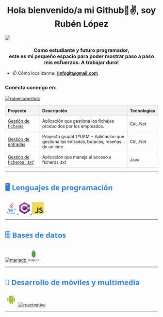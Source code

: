 <h1 align="center">Hola bienvenido/a mi Github👋✌️, soy Rubén López</h1>

<img align="center" width="200" src="https://nattia.com/wp-content/uploads/2023/10/java_image.png" />

<h3 align="center">Como estudiante y futuro programador, <br> este es mi pequeño espacio para poder mostrar paso a paso mis esfuerzos. A trabajar duro!</h3>

- 📫 Cómo localizarme: **rinfogit@gmail.com**

<h3 align="left">Conecta conmigo en:</h3>
<p align="left">
<a href="https://linkedin.com/in/rubenlopezhdz" target="blank"><img align="center" src="https://raw.githubusercontent.com/rahuldkjain/github-profile-readme-generator/master/src/images/icons/Social/linked-in-alt.svg" alt="rubenlopezhdz" height="30" width="40" /></a>
</p>

<table style="width:100%; border-collapse: collapse;">
  <thead>
    <tr style="background-color: #f2f2f2;">
      <th style="border: 1px solid #dddddd; text-align: left; padding: 8px;">Proyecto</th>
      <th style="border: 1px solid #dddddd; text-align: left; padding: 8px;">Descripción</th>
      <th style="border: 1px solid #dddddd; text-align: left; padding: 8px;">Tecnologías</th>
    </tr>
  </thead>
  <tbody>
    <tr>
      <td style="border: 1px solid #dddddd; padding: 8px;"> <a href="https://github.com/rubenlopezhdz/gestion-de-fichajes"> Gestión de fichajes </a> </td>
      <td style="border: 1px solid #dddddd; padding: 8px;">Aplicación que gestiona los fichajes producidos por los empleados.</td>
      <td style="border: 1px solid #dddddd; padding: 8px;">C#, .Net</td>
    </tr>
    <tr>
      <td style="border: 1px solid #dddddd; padding: 8px;"> <a href="https://github.com/rubenlopezhdz/green-space-films"> Gestión de entradas </a> </td>
      <td style="border: 1px solid #dddddd; padding: 8px;"> Proyecto grupal 1ºDAM - Aplicación que gestiona las entradas, butacas, reseñas... de un cine.</td>
      <td style="border: 1px solid #dddddd; padding: 8px;">C#, .Net</td>
    </tr>
    <tr>
      <td style="border: 1px solid #dddddd; padding: 8px;"> <a href="https://github.com/rubenlopezhdz/green-space-films"> Gestión de ficheros '.txt' </a> </td>
      <td style="border: 1px solid #dddddd; padding: 8px;"> Aplicación que maneja el acceso a ficheros .txt</td>
      <td style="border: 1px solid #dddddd; padding: 8px;"> Java </td>
    </tr>
  </tbody>
</table>


<hr>
<h3 align="left" style="color:#2F80ED; font-family: 'Segoe UI', Tahoma, Geneva, Verdana, sans-serif; font-size:24px; font-weight:bold;">🖥️ Lenguajes de programación</h3>
<p align="left">
  <a href="https://www.java.com" target="_blank" rel="noreferrer">
    <img src="https://raw.githubusercontent.com/devicons/devicon/master/icons/java/java-original.svg" alt="java" width="40" height="40"/>
  </a>
  <a href="https://www.w3schools.com/cs/" target="_blank" rel="noreferrer">
    <img src="https://raw.githubusercontent.com/devicons/devicon/master/icons/csharp/csharp-original.svg" alt="csharp" width="40" height="40"/>
  </a>
  <a href="https://developer.mozilla.org/en-US/docs/Web/JavaScript" target="_blank" rel="noreferrer">
    <img src="https://raw.githubusercontent.com/devicons/devicon/master/icons/javascript/javascript-original.svg" alt="javascript" width="40" height="40"/>
  </a>
</p>

<hr>
<h3 align="left" style="color:#2F80ED; font-family: 'Segoe UI', Tahoma, Geneva, Verdana, sans-serif; font-size:24px; font-weight:bold;">🗄️ Bases de datos</h3>
<p align="left">
  <a href="https://mariadb.org/" target="_blank" rel="noreferrer">
    <img src="https://www.vectorlogo.zone/logos/mariadb/mariadb-icon.svg" alt="mariadb" width="40" height="40"/>
  </a>
  <a href="https://www.mongodb.com/" target="_blank" rel="noreferrer">
    <img src="https://raw.githubusercontent.com/devicons/devicon/master/icons/mongodb/mongodb-original-wordmark.svg" alt="mongodb" width="40" height="40"/>
  </a>
</p>

<hr>
<h3 align="left" style="color:#2F80ED; font-family: 'Segoe UI', Tahoma, Geneva, Verdana, sans-serif; font-size:24px; font-weight:bold;">📱 Desarrollo de móviles y multimedia</h3>
<p align="left">
  <a href="https://developer.android.com" target="_blank" rel="noreferrer">
    <img src="https://raw.githubusercontent.com/devicons/devicon/master/icons/android/android-original-wordmark.svg" alt="android" width="40" height="40"/>
  </a>
  <a href="https://reactnative.dev/" target="_blank" rel="noreferrer">
    <img src="https://reactnative.dev/img/header_logo.svg" alt="reactnative" width="40" height="40"/>
  </a>
</p>

<hr>
